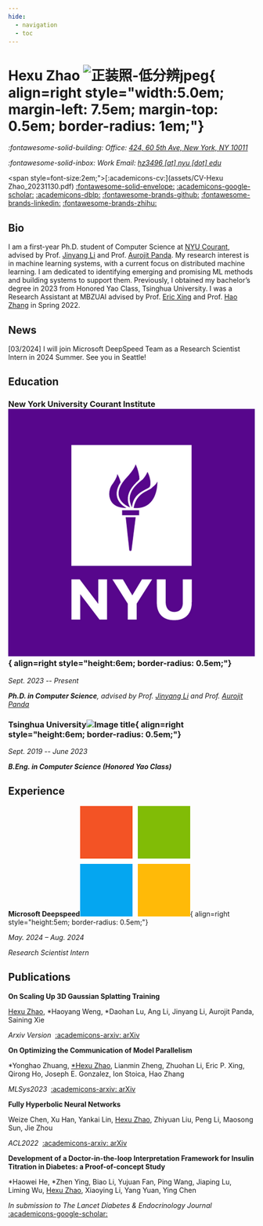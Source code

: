 ```yaml
---
hide:
  - navigation
  - toc
---
```


# Hexu Zhao ![正装照-低分辨jpeg](https://github.com/TarzanZhao/TarzanZhao.github.io/assets/45677459/c696c62c-2238-41aa-ba9d-03658ec04d8a){ align=right style="width:5.0em; margin-left: 7.5em; margin-top: 0.5em; border-radius: 1em;"}

*:fontawesome-solid-building: Office: [424, 60 5th Ave, New York, NY 10011](https://maps.app.goo.gl/N7m2fM5EbM3TToB79)*

*:fontawesome-solid-inbox: Work Email: [hz3496 [at] nyu [dot] edu](mailto:hz3496@nyu.edu)*


<span style=font-size:2em;">[:academicons-cv:](assets/CV-Hexu Zhao_20231130.pdf) [:fontawesome-solid-envelope:](mailto:hz3496@nyu.edu) [:academicons-google-scholar:](https://scholar.google.com/citations?hl=en&user=ylKFMAkAAAAJ) [:academicons-dblp:](https://dblp.org/pid/293/9714.html) [:fontawesome-brands-github:](https://github.com/TarzanZhao) [:fontawesome-brands-linkedin:](https://www.linkedin.com/in/hexu-zhao-203304244/) [:fontawesome-brands-zhihu:](https://www.zhihu.com/people/zhao-he-xu-61)</span>

## Bio

I am a first-year Ph.D. student of Computer Science at [NYU Courant](https://cs.nyu.edu/home/index.html), advised by Prof. [Jinyang Li](https://www.news.cs.nyu.edu/~jinyang/) and Prof. [Aurojit Panda](https://cs.nyu.edu/~apanda/). My research interest is in machine learning systems, with a current focus on distributed machine learning. I am dedicated to identifying emerging and promising ML methods and building systems to support them. Previously, I obtained my bachelor’s degree in 2023 from Honored Yao Class, Tsinghua University. I was a Research Assistant at MBZUAI advised by Prof. [Eric Xing](http://www.cs.cmu.edu/~epxing/) and Prof. [Hao Zhang](https://cseweb.ucsd.edu/~haozhang/) in Spring 2022. 

## News

[03/2024] I will join Microsoft DeepSpeed Team as a Research Scientist Intern in 2024 Summer. See you in Seattle!

## Education

### New York University Courant Institute![Image title](images/nyu.png){ align=right style="height:6em; border-radius: 0.5em;"}

*Sept. 2023 -- Present*

***Ph.D. in Computer Science**, advised by Prof. [Jinyang Li](https://www.news.cs.nyu.edu/~jinyang/) and Prof. [Aurojit Panda](https://cs.nyu.edu/~apanda/)*

### Tsinghua University![Image title](https://github.com/TarzanZhao/TarzanZhao.github.io/assets/45677459/cdd93597-e2c5-472f-bfb2-7e0fb20961b7){ align=right style="height:6em; border-radius: 0.5em;"}

*Sept. 2019 -- June 2023*

***B.Eng. in Computer Science (Honored Yao Class)***

## Experience

**Microsoft Deepspeed**![Image title](images/ms.png){ align=right style="height:5em; border-radius: 0.5em;"}

*May. 2024 – Aug. 2024*

*Research Scientist Intern*

## Publications

**On Scaling Up 3D Gaussian Splatting Training**

<u>Hexu Zhao</u>, \*Haoyang Weng, \*Daohan Lu, Ang Li, Jinyang Li, Aurojit Panda, Saining Xie

*Arxiv Version*&nbsp;&nbsp;[:academicons-arxiv: arXiv](https://arxiv.org/abs/2406.18533)&nbsp;&nbsp;

**On Optimizing the Communication of Model Parallelism**

\*Yonghao Zhuang, <u>\*Hexu Zhao</u>, Lianmin Zheng, Zhuohan Li, Eric P. Xing, Qirong Ho, Joseph E. Gonzalez, Ion Stoica, Hao Zhang

*MLSys2023*&nbsp;&nbsp;[:academicons-arxiv: arXiv](https://arxiv.org/pdf/2211.05322.pdf)&nbsp;&nbsp;

**Fully Hyperbolic Neural Networks**

Weize Chen, Xu Han, Yankai Lin, <u>Hexu Zhao</u>, Zhiyuan Liu, Peng Li, Maosong Sun, Jie Zhou

*ACL2022*&nbsp;&nbsp;[:academicons-arxiv: arXiv](https://arxiv.org/pdf/2105.14686.pdf)&nbsp;&nbsp;

**Development of a Doctor-in-the-loop Interpretation Framework for Insulin Titration in Diabetes: a Proof-of-concept Study**

\*Haowei He, \*Zhen Ying, Biao Li, Yujuan Fan, Ping Wang, Jiaping Lu, Liming Wu, <u>Hexu Zhao</u>, Xiaoying Li, Yang Yuan, Ying Chen

*In submission to The Lancet Diabetes & Endocrinology Journal*&nbsp;&nbsp; [:academicons-google-scholar:](https://scholar.google.com/citations?view_op=view_citation&hl=en&user=ylKFMAkAAAAJ&citation_for_view=ylKFMAkAAAAJ:d1gkVwhDpl0C)&nbsp;&nbsp;
